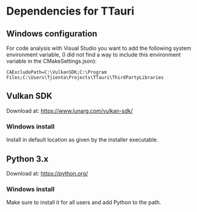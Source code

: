 # Dependencies for TTauri

## Windows configuration
For code analysis with Visual Studio you want to add the following system environment variable, (I did
not find a way to include this environment variable in the CMakeSettings.json):
```
CAExcludePath=C:\VulkanSDK;C:\Program Files;C:\Users\Tjienta\Projects\TTauri\ThirdPartyLibraries
```


## Vulkan SDK
Download at: https://www.lunarg.com/vulkan-sdk/

### Windows install
Install in default location as given by the installer executable.

## Python 3.x
Download at: https://python.org/

### Windows install
Make sure to install it for all users and add Python to the path.

